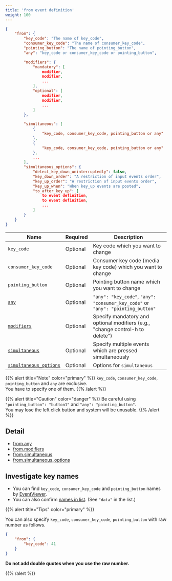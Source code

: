 ```yaml
---
title: 'from event definition'
weight: 100
---
```


```json
{
    "from": {
        "key_code": "The name of key_code",
        "consumer_key_code": "The name of consumer_key_code",
        "pointing_button": "The name of pointing_button",
        "any": "key_code or consumer_key_code or pointing_button",

        "modifiers": {
            "mandatory": [
                modifier,
                modifier,
                ...
            ],
            "optional": [
                modifier,
                modifier,
                ...
            ]
        },

        "simultaneous": [
            {
                "key_code, consumer_key_code, pointing_button or any"
            },
            {
                "key_code, consumer_key_code, pointing_button or any"
            },
            ...
        ],
        "simultaneous_options": {
            "detect_key_down_uninterruptedly": false,
            "key_down_order": "A restriction of input events order",
            "key_up_order": "A restriction of input events order",
            "key_up_when": "When key_up events are posted",
            "to_after_key_up": [
                to event definition,
                to event definition,
                ...
            ]
        }
    }
}
```

| Name                                           | Required | Description                                                                     |
| ---------------------------------------------- | -------- | ------------------------------------------------------------------------------- |
| `key_code`                                     | Optional | Key code which you want to change                                               |
| `consumer_key_code`                            | Optional | Consumer key code (media key code) which you want to change                     |
| `pointing_button`                              | Optional | Pointing button name which you want to change                                   |
| [`any`](any/)                                  | Optional | `"any": "key_code"`, `"any": "consumer_key_code"` or `"any": "pointing_button"` |
| [`modifiers`](modifiers/)                      | Optional | Specify mandatory and optional modifiers (e.g., "change control-h to delete")   |
| [`simultaneous`](simultaneous/)                | Optional | Specify multiple events which are pressed simultaneously                        |
| [`simultaneous_options`](simultaneous-options) | Optional | Options for `simultaneous`                                                      |

{{% alert title="Note" color="primary" %}}
`key_code`, `consumer_key_code`, `pointing_button` and `any` are exclusive.<br />
You have to specify one of them.
{{% /alert %}}

{{% alert title="Caution" color="danger" %}}
Be careful using `"pointing_button": "button1"` and `"any": "pointing_button"`.<br />
You may lose the left click button and system will be unusable.
{{% /alert %}}

## Detail

-   [from.any](any/)
-   [from.modifiers](modifiers/)
-   [from.simultaneous](simultaneous/)
-   [from.simultaneous_options](simultaneous-options/)

## Investigate key names

-   You can find `key_code`, `consumer_key_code` and `pointing_button` names by [EventViewer](../../../manual/operation/eventviewer/).
-   You can also confirm [names in list](https://github.com/pqrs-org/Karabiner-Elements/blob/master/src/apps/PreferencesWindow/Resources/simple_modifications.json).
    (See `"data"` in the list.)

{{% alert title="Tips" color="primary" %}}

You can also specify `key_code`, `consumer_key_code`, `pointing_button` with raw number as follows.<br />

```json
{
    "from": {
        "key_code": 41
    }
}
```

**Do not add double quotes when you use the raw number.**

{{% /alert %}}
